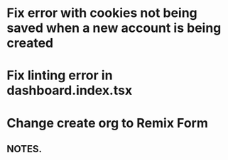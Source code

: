 # Fix error with cookies not being saved when a new account is being created
# Fix linting error in dashboard.index.tsx

# Change create org to Remix Form



## NOTES.
